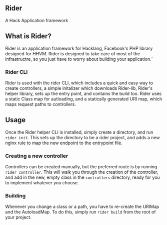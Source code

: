Rider
---------
A Hack Application framework


## What is Rider?
Rider is an application framework for Hacklang, Facebook's PHP library designed
for HHVM. Rider is designed to take care of most of the infrastructre, so you
just have to worry about building your application.`

### Rider CLI
Rider is used with the rider CLI, which includes a quick and easy way to create
controllers, a simple initalizer which downloads Rider-lib, Rider's helper
library, sets up the entry point, and contains the build too. Rider uses a
static Class map for autloading, and a statically generated URI map, which maps
request paths to controllers.


## Usage
Once the Rider helper CLI is installed, simply create a directory, and run
`rider init`. This sets up the directory to be a rider project, and adds a new
nginx rule to map the new endpoint to the entrypoint file.

### Creating a new controller
Controllers can be created manually, but the preferred route is by running
`rider controller`. This will walk you through the creation of the controller,
and add in the new, empty class in the `controllers` directory, ready for you
to implement whatever you choose.

### Building
Whenever you change a class or a path, you have to re-create the URIMap and the
AutoloadMap. To do this, simply run `rider build` from the root of your
project.
